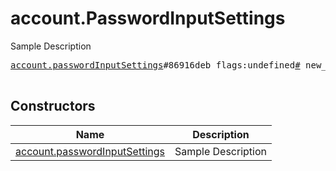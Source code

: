 # account.PasswordInputSettings

Sample Description

<pre>
<a href="../constructor/account.passwordInputSettings">account.passwordInputSettings</a>#86916deb flags:undefined<a href="../type/#.md">#</a> new_salt:flags.0?<a href="../type/bytes.md">bytes</a> new_password_hash:flags.0?<a href="../type/bytes.md">bytes</a> hint:flags.0?<a href="../type/string.md">string</a> email:flags.1?<a href="../type/string.md">string</a> = undefined<a href="../type/account.PasswordInputSettings.md">account.PasswordInputSettings</a>;

</pre>

## Constructors

| Name | Description |
|------|-------------|
| [account.passwordInputSettings](../constructor/account.passwordInputSettings.md) | Sample Description |

